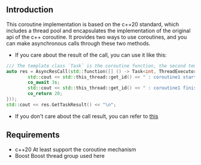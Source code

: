 ## Introduction
This coroutine implementation is based on the c++20 standard, which includes a thread pool and encapsulates the implementation of the original api of the c++ coroutine. It provides two ways to use coroutines, and you can make asynchronous calls through these two methods.
- If you care about the result of the call, you can use it like this:
```c++
/// The template class `Task` is the coroutine function, the second template parameter `ThreadExecutor` is the default coroutine scheduler implemented
auto res = AsyncResCall(std::function([] () -> Task<int, ThreadExecutor> {
        std::cout << std::this_thread::get_id() << " : coroutine1 started\n";
        co_await 3s;
        std::cout << std::this_thread::get_id() << " : coroutine1 finished\n";
        co_return 20;
}));
std::cout << res.GetTaskResult() << "\n";
```
- If you don't care about the call result, you can refer to [this](https://github.com/tmp-username/CoroutineCpp/blob/7f9929e960fec45021ef423c94d268122241f33d/coroutine.hpp#L568)

## Requirements
- c++20 At least support the coroutine mechanism
- Boost Boost thread group used here